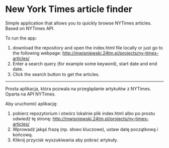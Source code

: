 # New York Times article finder

Simple application that allows you to quickly browse NYTimes articles. Based on NYTimes API.

To run the app:
1)  download the repository and open the index.html file locally or just go to the following webpage: http://mwisniewski.24tm.pl/projects/ny-times-articles/
2) Enter a search query (for example some keyword), start date and end date.
3) Click the search button to get the articles.

-----------------------------------------

Prosta aplikacja, która pozwala na przeglądanie artykułów z NYTimes. Oparta na API NYTimes.

Aby uruchomić aplikację:
1) pobierz repozytorium i otwórz lokalnie plik index.html albo po prostu odwiedź tę stronę: http://mwisniewski.24tm.pl/projects/ny-times-articles/
2) Wprowadź jakąś frazę (np. słowo kluczowe), ustaw datę początkową i końcową.
3) Kliknij przycisk wyszukiwania aby pobrać artykuły.
